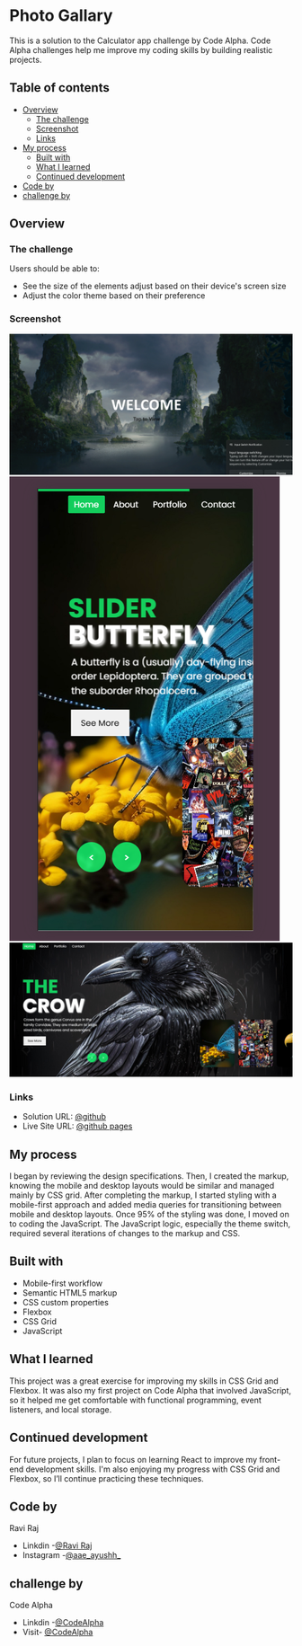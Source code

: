 # Photo Gallary

This is a solution to the Calculator app challenge by Code Alpha. Code Alpha challenges help me improve my coding skills by building realistic projects.

## Table of contents

- [Overview](#overview)
  - [The challenge](#the-challenge)
  - [Screenshot](#screenshot)
  - [Links](#links)
- [My process](#my-process)
  - [Built with](#built-with)
  - [What I learned](#what-i-learned)
  - [Continued development](#continued-development)
- [Code by](#code-by)
- [challenge by](#challenge-by)

## Overview

### The challenge

Users should be able to:

- See the size of the elements adjust based on their device's screen size
- Adjust the color theme based on their preference

### Screenshot
![Welcome Page](https://github.com/prayu12345/Code_alpha_Photo_Gallary/blob/main/Imagesss/Screenshot%202025-02-06%20144035.png)
![mobile - default theme](https://github.com/prayu12345/Code_alpha_Photo_Gallary/blob/main/Imagesss/Screenshot%202025-02-07%20205803.png)
![desktop - vivid theme](https://github.com/prayu12345/Code_alpha_Photo_Gallary/blob/main/Imagesss/Screenshot%202025-02-06%20144152.png)


### Links

- Solution URL: [@github](https://github.com/prayu12345/Code_alpha_Photo_Gallary)
- Live Site URL: [@github pages](https://prayu12345.github.io/Code_alpha_Photo_Gallary/)

## My process

I began by reviewing the design specifications. Then, I created the markup, knowing the mobile and desktop layouts would be similar and managed mainly by CSS grid. After completing the markup, I started styling with a mobile-first approach and added media queries for transitioning between mobile and desktop layouts. Once 95% of the styling was done, I moved on to coding the JavaScript. The JavaScript logic, especially the theme switch, required several iterations of changes to the markup and CSS.

## Built with

- Mobile-first workflow
- Semantic HTML5 markup
- CSS custom properties
- Flexbox
- CSS Grid
- JavaScript

## What I learned

This project was a great exercise for improving my skills in CSS Grid and Flexbox. It was also my first project on Code Alpha that involved JavaScript, so it helped me get comfortable with functional programming, event listeners, and local storage.

## Continued development

For future projects, I plan to focus on learning React to improve my front-end development skills. I'm also enjoying my progress with CSS Grid and Flexbox, so I’ll continue practicing these techniques.

## Code by 
   Ravi Raj
- Linkdin -[@Ravi Raj](https://www.linkedin.com/in/ravi-raj2505/) <br>
- Instagram -[@aae_ayushh_](https://www.instagram.com/aae_ayushh_?igsh=MnJ4amt3ZzZpbHVy)

## challenge by
   Code Alpha
- Linkdin -[@CodeAlpha](https://www.linkedin.com/company/codealpha/) <br>
- Visit- [@CodeAlpha](https://www.codealpha.tech/)

